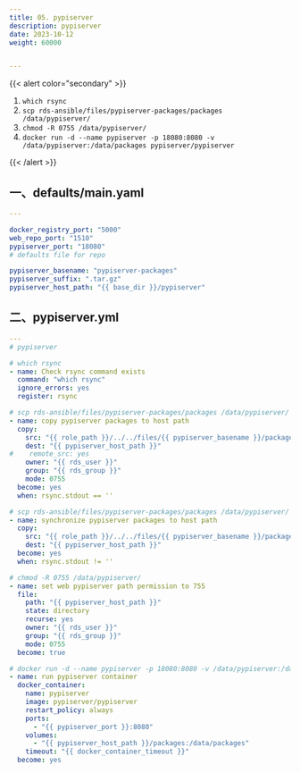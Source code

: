 ```yaml
---
title: 05. pypiserver
description: pypiserver
date: 2023-10-12
weight: 60000


---
```

<style>
th, td {
  border: 1px solid rgb(190, 190, 190);
}
</style>



{{< alert color="secondary" >}}

1. `which rsync`
2. `scp rds-ansible/files/pypiserver-packages/packages /data/pypiserver/`
3. `chmod -R 0755 /data/pypiserver/`
4. `docker run -d --name pypiserver -p 18080:8080 -v /data/pypiserver:/data/packages pypiserver/pypiserver`


{{< /alert >}}



## 一、defaults/main.yaml

```yaml
---

docker_registry_port: "5000"
web_repo_port: "1510"
pypiserver_port: "18080"
# defaults file for repo

pypiserver_basename: "pypiserver-packages"
pypiserver_suffix: ".tar.gz"
pypiserver_host_path: "{{ base_dir }}/pypiserver"

```


## 二、pypiserver.yml

```yaml
---
# pypiserver

# which rsync
- name: Check rsync command exists
  command: "which rsync"
  ignore_errors: yes
  register: rsync

# scp rds-ansible/files/pypiserver-packages/packages /data/pypiserver/
- name: copy pypiserver packages to host path
  copy:
    src: "{{ role_path }}/../../files/{{ pypiserver_basename }}/packages"
    dest: "{{ pypiserver_host_path }}"
#    remote_src: yes
    owner: "{{ rds_user }}"
    group: "{{ rds_group }}"
    mode: 0755
  become: yes
  when: rsync.stdout == ''

# scp rds-ansible/files/pypiserver-packages/packages /data/pypiserver/
- name: synchronize pypiserver packages to host path
  copy:
    src: "{{ role_path }}/../../files/{{ pypiserver_basename }}/packages"
    dest: "{{ pypiserver_host_path }}"
  become: yes
  when: rsync.stdout != ''

# chmod -R 0755 /data/pypiserver/
- name: set web pypiserver path permission to 755
  file:
    path: "{{ pypiserver_host_path }}"
    state: directory
    recurse: yes
    owner: "{{ rds_user }}"
    group: "{{ rds_group }}"
    mode: 0755
  become: true

# docker run -d --name pypiserver -p 18080:8080 -v /data/pypiserver:/data/packages pypiserver/pypiserver
- name: run pypiserver container
  docker_container:
    name: pypiserver
    image: pypiserver/pypiserver
    restart_policy: always
    ports:
      - "{{ pypiserver_port }}:8080"
    volumes:
      - "{{ pypiserver_host_path }}/packages:/data/packages"
    timeout: "{{ docker_container_timeout }}"
  become: yes

```




















